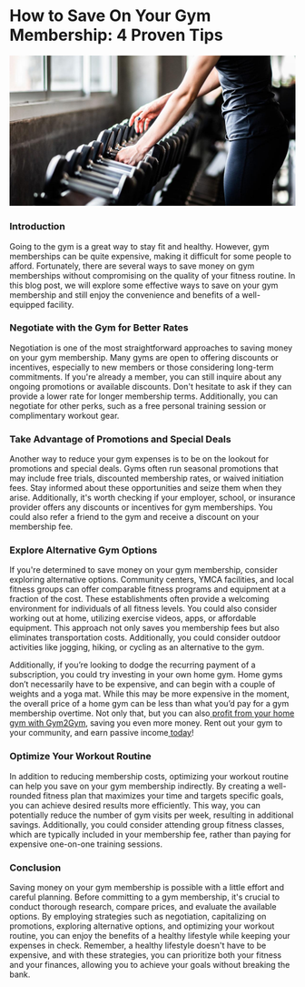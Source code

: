 # How to Save On Your Gym Membership: 4 Proven Tips

![](<.gitbook/assets/0 (6).png>)

### **Introduction** <a href="#_7gzk6co07a0r" id="_7gzk6co07a0r"></a>

Going to the gym is a great way to stay fit and healthy. However, gym memberships can be quite expensive, making it difficult for some people to afford. Fortunately, there are several ways to save money on gym memberships without compromising on the quality of your fitness routine. In this blog post, we will explore some effective ways to save on your gym membership and still enjoy the convenience and benefits of a well-equipped facility.

### **Negotiate with the Gym for Better Rates** <a href="#_p71xu3l0lihw" id="_p71xu3l0lihw"></a>

Negotiation is one of the most straightforward approaches to saving money on your gym membership. Many gyms are open to offering discounts or incentives, especially to new members or those considering long-term commitments. If you're already a member, you can still inquire about any ongoing promotions or available discounts. Don't hesitate to ask if they can provide a lower rate for longer membership terms. Additionally, you can negotiate for other perks, such as a free personal training session or complimentary workout gear.

### **Take Advantage of Promotions and Special Deals** <a href="#_z0zhe2amrabq" id="_z0zhe2amrabq"></a>

Another way to reduce your gym expenses is to be on the lookout for promotions and special deals. Gyms often run seasonal promotions that may include free trials, discounted membership rates, or waived initiation fees. Stay informed about these opportunities and seize them when they arise. Additionally, it's worth checking if your employer, school, or insurance provider offers any discounts or incentives for gym memberships. You could also refer a friend to the gym and receive a discount on your membership fee.

### **Explore Alternative Gym Options** <a href="#_9wkiftylfgd1" id="_9wkiftylfgd1"></a>

If you're determined to save money on your gym membership, consider exploring alternative options. Community centers, YMCA facilities, and local fitness groups can offer comparable fitness programs and equipment at a fraction of the cost. These establishments often provide a welcoming environment for individuals of all fitness levels. You could also consider working out at home, utilizing exercise videos, apps, or affordable equipment. This approach not only saves you membership fees but also eliminates transportation costs. Additionally, you could consider outdoor activities like jogging, hiking, or cycling as an alternative to the gym.

Additionally, if you’re looking to dodge the recurring payment of a subscription, you could try investing in your own home gym. Home gyms don’t necessarily have to be expensive, and can begin with a couple of weights and a yoga mat. While this may be more expensive in the moment, the overall price of a home gym can be less than what you’d pay for a gym membership overtime. Not only that, but you can also[ profit from your home gym with Gym2Gym](https://denver.gym2gym.com/profit-from-your-private-gym-how-to-monetize-a-fitness-space), saving you even more money. Rent out your gym to your community, and earn passive income[ today](http://gym2gym.com/)!

### **Optimize Your Workout Routine** <a href="#_57mhbt5t93e8" id="_57mhbt5t93e8"></a>

In addition to reducing membership costs, optimizing your workout routine can help you save on your gym membership indirectly. By creating a well-rounded fitness plan that maximizes your time and targets specific goals, you can achieve desired results more efficiently. This way, you can potentially reduce the number of gym visits per week, resulting in additional savings. Additionally, you could consider attending group fitness classes, which are typically included in your membership fee, rather than paying for expensive one-on-one training sessions.

### **Conclusion** <a href="#_3as3y727a9mu" id="_3as3y727a9mu"></a>

Saving money on your gym membership is possible with a little effort and careful planning. Before committing to a gym membership, it's crucial to conduct thorough research, compare prices, and evaluate the available options. By employing strategies such as negotiation, capitalizing on promotions, exploring alternative options, and optimizing your workout routine, you can enjoy the benefits of a healthy lifestyle while keeping your expenses in check. Remember, a healthy lifestyle doesn't have to be expensive, and with these strategies, you can prioritize both your fitness and your finances, allowing you to achieve your goals without breaking the bank.
